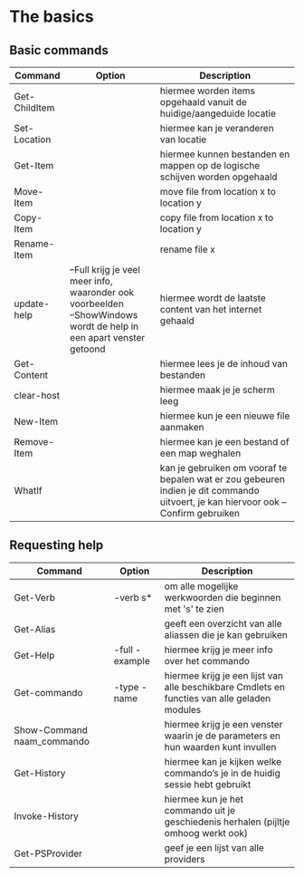 # The basics

## Basic commands
|Command|Option|Description|
|--------|------|-----------|
|Get-ChildItem || hiermee worden items opgehaald vanuit de huidige/aangeduide locatie|
|Set-Location||hiermee kan je veranderen van locatie|
|Get-Item || hiermee kunnen bestanden en mappen op de logische schijven worden opgehaald|
|Move-Item|| move file from location x to location y|
|Copy-Item|| copy file from location x to location y|
|Rename-Item|| rename file x|
|update-help |–Full krijg je veel meer info, waaronder ook voorbeelden <br>–ShowWindows wordt de help in een apart venster getoond| hiermee wordt de laatste content van het internet gehaald|
|Get-Content || hiermee lees je de inhoud van bestanden|
|clear-host || hiermee maak je je scherm leeg|
|New-Item || hiermee kun je een nieuwe file aanmaken|
|Remove-Item || hiermee kan je een bestand of een map weghalen|
|WhatIf ||kan je gebruiken om vooraf te bepalen wat er zou gebeuren indien je dit commando uitvoert, je kan hiervoor ook –Confirm gebruiken|

## Requesting help

|Command|Option|Description|
|--------|------|-----------|
|Get-Verb | -verb s* |om alle mogelijke werkwoorden die beginnen met 's' te zien|
|Get-Alias || geeft een overzicht van alle aliassen die je kan gebruiken|
|Get-Help| -full -example | hiermee krijg je meer info over het commando|
|Get-commando |-type -name| hiermee krijg je een lijst van alle beschikbare Cmdlets en functies van alle geladen modules|
|Show-Command naam_commando ||hiermee krijg je een venster waarin je de parameters en hun waarden kunt invullen|
|Get-History || hiermee kan je kijken welke commando’s je in de huidig sessie hebt gebruikt|
|Invoke-History || hiermee kun je het commando uit je geschiedenis herhalen (pijltje omhoog werkt ook)|
|Get-PSProvider || geef je een lijst van alle providers|
